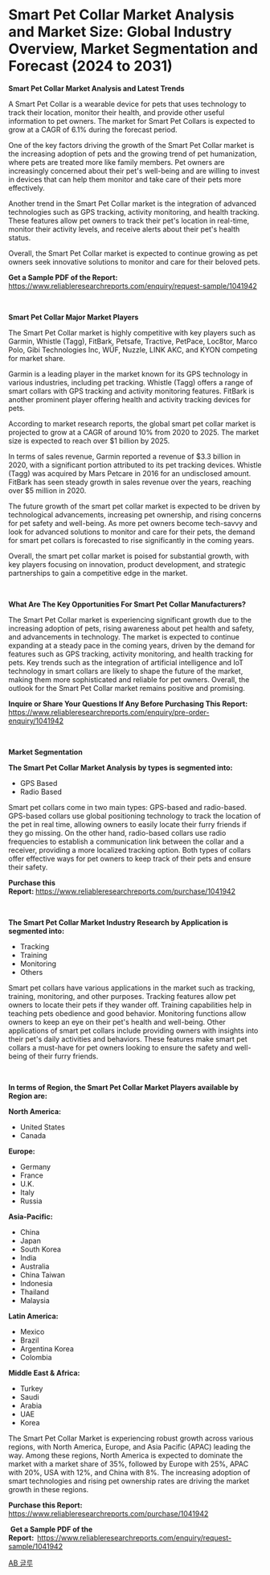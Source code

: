 <p><h1>Smart Pet Collar Market Analysis and Market Size: Global Industry Overview, Market Segmentation and Forecast (2024 to 2031)</h1></p><p><strong>Smart Pet Collar Market Analysis and Latest Trends</strong></p>
<p><p>A Smart Pet Collar is a wearable device for pets that uses technology to track their location, monitor their health, and provide other useful information to pet owners. The market for Smart Pet Collars is expected to grow at a CAGR of 6.1% during the forecast period.</p><p>One of the key factors driving the growth of the Smart Pet Collar market is the increasing adoption of pets and the growing trend of pet humanization, where pets are treated more like family members. Pet owners are increasingly concerned about their pet's well-being and are willing to invest in devices that can help them monitor and take care of their pets more effectively.</p><p>Another trend in the Smart Pet Collar market is the integration of advanced technologies such as GPS tracking, activity monitoring, and health tracking. These features allow pet owners to track their pet's location in real-time, monitor their activity levels, and receive alerts about their pet's health status.</p><p>Overall, the Smart Pet Collar market is expected to continue growing as pet owners seek innovative solutions to monitor and care for their beloved pets.</p></p>
<p><strong>Get a Sample PDF of the Report:&nbsp;</strong> <a href="https://www.reliableresearchreports.com/enquiry/request-sample/1041942">https://www.reliableresearchreports.com/enquiry/request-sample/1041942</a></p>
<p>&nbsp;</p>
<p><strong>Smart Pet Collar Major Market Players</strong></p>
<p><p>The Smart Pet Collar market is highly competitive with key players such as Garmin, Whistle (Tagg), FitBark, Petsafe, Tractive, PetPace, Loc8tor, Marco Polo, Gibi Technologies Inc, WÜF, Nuzzle, LINK AKC, and KYON competing for market share. </p><p>Garmin is a leading player in the market known for its GPS technology in various industries, including pet tracking. Whistle (Tagg) offers a range of smart collars with GPS tracking and activity monitoring features. FitBark is another prominent player offering health and activity tracking devices for pets. </p><p>According to market research reports, the global smart pet collar market is projected to grow at a CAGR of around 10% from 2020 to 2025. The market size is expected to reach over $1 billion by 2025. </p><p>In terms of sales revenue, Garmin reported a revenue of $3.3 billion in 2020, with a significant portion attributed to its pet tracking devices. Whistle (Tagg) was acquired by Mars Petcare in 2016 for an undisclosed amount. FitBark has seen steady growth in sales revenue over the years, reaching over $5 million in 2020. </p><p>The future growth of the smart pet collar market is expected to be driven by technological advancements, increasing pet ownership, and rising concerns for pet safety and well-being. As more pet owners become tech-savvy and look for advanced solutions to monitor and care for their pets, the demand for smart pet collars is forecasted to rise significantly in the coming years. </p><p>Overall, the smart pet collar market is poised for substantial growth, with key players focusing on innovation, product development, and strategic partnerships to gain a competitive edge in the market.</p></p>
<p>&nbsp;</p>
<p><strong>What Are The Key Opportunities For Smart Pet Collar Manufacturers?</strong></p>
<p><p>The Smart Pet Collar market is experiencing significant growth due to the increasing adoption of pets, rising awareness about pet health and safety, and advancements in technology. The market is expected to continue expanding at a steady pace in the coming years, driven by the demand for features such as GPS tracking, activity monitoring, and health tracking for pets. Key trends such as the integration of artificial intelligence and IoT technology in smart collars are likely to shape the future of the market, making them more sophisticated and reliable for pet owners. Overall, the outlook for the Smart Pet Collar market remains positive and promising.</p></p>
<p><strong>Inquire or Share Your Questions If Any Before Purchasing This Report:</strong> <a href="https://www.reliableresearchreports.com/enquiry/pre-order-enquiry/1041942">https://www.reliableresearchreports.com/enquiry/pre-order-enquiry/1041942</a></p>
<p>&nbsp;</p>
<p><strong>Market Segmentation</strong></p>
<p><strong>The Smart Pet Collar Market Analysis by types is segmented into:</strong></p>
<p><ul><li>GPS Based</li><li>Radio Based</li></ul></p>
<p><p>Smart pet collars come in two main types: GPS-based and radio-based. GPS-based collars use global positioning technology to track the location of the pet in real time, allowing owners to easily locate their furry friends if they go missing. On the other hand, radio-based collars use radio frequencies to establish a communication link between the collar and a receiver, providing a more localized tracking option. Both types of collars offer effective ways for pet owners to keep track of their pets and ensure their safety.</p></p>
<p><strong>Purchase this Report:&nbsp;</strong><a href="https://www.reliableresearchreports.com/purchase/1041942">https://www.reliableresearchreports.com/purchase/1041942</a></p>
<p>&nbsp;</p>
<p><strong>The Smart Pet Collar Market Industry Research by Application is segmented into:</strong></p>
<p><ul><li>Tracking</li><li>Training</li><li>Monitoring</li><li>Others</li></ul></p>
<p><p>Smart pet collars have various applications in the market such as tracking, training, monitoring, and other purposes. Tracking features allow pet owners to locate their pets if they wander off. Training capabilities help in teaching pets obedience and good behavior. Monitoring functions allow owners to keep an eye on their pet's health and well-being. Other applications of smart pet collars include providing owners with insights into their pet's daily activities and behaviors. These features make smart pet collars a must-have for pet owners looking to ensure the safety and well-being of their furry friends.</p></p>
<p>&nbsp;</p>
<p><strong>In terms of Region, the Smart Pet Collar Market Players available by Region are:</strong></p>
<p>
    <p> <strong> North America: </strong>
        <ul>
            <li>United States</li>
            <li>Canada</li>
        </ul>
        </p> 
    <p> <strong> Europe: </strong>
        <ul>
            <li>Germany</li>
            <li>France</li>
            <li>U.K.</li>
            <li>Italy</li>
            <li>Russia</li>
        </ul>
        </p> 
    <p> <strong> Asia-Pacific: </strong>
        <ul>
            <li>China</li>
            <li>Japan</li>
            <li>South Korea</li>
            <li>India</li>
            <li>Australia</li>
            <li>China Taiwan</li>
            <li>Indonesia</li>
            <li>Thailand</li>
            <li>Malaysia</li>
        </ul>
        </p> 
    <p> <strong> Latin America: </strong>
        <ul>
            <li>Mexico</li>
            <li>Brazil</li>
            <li>Argentina Korea</li>
            <li>Colombia</li>
        </ul>
        </p> 
    <p> <strong> Middle East & Africa: </strong>
        <ul>
            <li>Turkey</li>
            <li>Saudi</li>
            <li>Arabia</li>
            <li>UAE</li>
            <li>Korea</li>
        </ul>
    </p>
    </p>
<p><p>The Smart Pet Collar Market is experiencing robust growth across various regions, with North America, Europe, and Asia Pacific (APAC) leading the way. Among these regions, North America is expected to dominate the market with a market share of 35%, followed by Europe with 25%, APAC with 20%, USA with 12%, and China with 8%. The increasing adoption of smart technologies and rising pet ownership rates are driving the market growth in these regions.</p></p>
<p><strong>Purchase this Report: </strong><a href="https://www.reliableresearchreports.com/purchase/1041942">https://www.reliableresearchreports.com/purchase/1041942</a></p>
<p>&nbsp;<strong>Get a Sample PDF of the Report:&nbsp;&nbsp;</strong><a href="https://www.reliableresearchreports.com/enquiry/request-sample/1041942">https://www.reliableresearchreports.com/enquiry/request-sample/1041942</a></p>
<p><strong></strong></p>
<p><p><a href="https://github.com/xvz497517413/Market-Research-Report-List-1/blob/main/94110149071.md">AB 글루</a></p></p>
